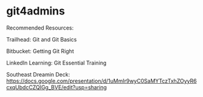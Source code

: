 # git4admins

Recommended Resources:

Trailhead: Git and Git Basics

Bitbucket: Getting Git Right

LinkedIn Learning: Git Essential Training


Southeast Dreamin Deck:
[https://docs.google.com/presentation/d/1uMmIr9wyC0SaMYTczTxhZOyyR6cxqUbdcCZQIGg_BVE/edit?usp=sharing
](https://docs.google.com/presentation/d/1uMmIr9wyC0SaMYTczTxhZOyyR6cxqUbdcCZQIGg_BVE/edit?usp=sharing)
